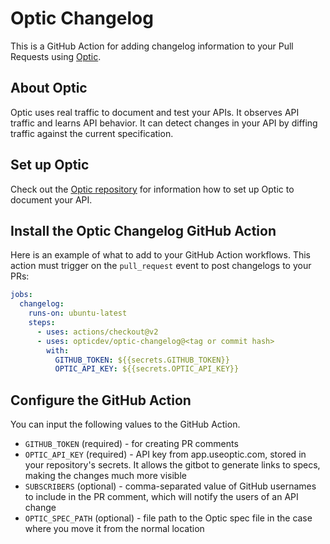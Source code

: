 # Optic Changelog

This is a GitHub Action for adding changelog information to your Pull Requests using [Optic](https://github.com/opticdev/optic/).

## About Optic

Optic uses real traffic to document and test your APIs. It observes API traffic and learns API behavior. It can detect changes in your API by diffing traffic against the current specification.

## Set up Optic

Check out the [Optic repository](https://github.com/opticdev/optic/) for information how to set up Optic to document your API.

## Install the Optic Changelog GitHub Action

Here is an example of what to add to your GitHub Action workflows. This action must trigger on the `pull_request` event to post changelogs to your PRs:

```yaml
jobs:
  changelog:
    runs-on: ubuntu-latest
    steps:
      - uses: actions/checkout@v2
      - uses: opticdev/optic-changelog@<tag or commit hash>
        with:
          GITHUB_TOKEN: ${{secrets.GITHUB_TOKEN}}
          OPTIC_API_KEY: ${{secrets.OPTIC_API_KEY}}
```

## Configure the GitHub Action

You can input the following values to the GitHub Action.

* `GITHUB_TOKEN` (required) - for creating PR comments
* `OPTIC_API_KEY` (required) - API key from app.useoptic.com, stored in your repository's secrets. It allows the gitbot to generate links to specs, making the changes much more visible
* `SUBSCRIBERS` (optional) - comma-separated value of GitHub usernames to include in the PR comment, which will notify the users of an API change
* `OPTIC_SPEC_PATH` (optional) - file path to the Optic spec file in the case where you move it from the normal location
